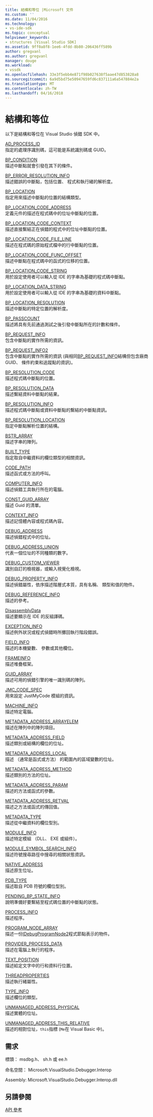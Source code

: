 ```yaml
---
title: 結構和等位 |Microsoft 文件
ms.custom: ''
ms.date: 11/04/2016
ms.technology:
- vs-ide-sdk
ms.topic: conceptual
helpviewer_keywords:
- structures [Visual Studio SDK]
ms.assetid: 9ff0a8f8-1ee6-4fdd-8b80-206436ff589b
author: gregvanl
ms.author: gregvanl
manager: douge
ms.workload:
- vssdk
ms.openlocfilehash: 33e3f5ebb4e871f98b027638f5aae47d853828a8
ms.sourcegitcommit: 6a9d5bd75e50947659fd6c837111a6a547884e2a
ms.translationtype: MT
ms.contentlocale: zh-TW
ms.lasthandoff: 04/16/2018
---
```

# <a name="structures-and-unions"></a>結構和等位
以下是結構和等位在 Visual Studio 偵錯 SDK 中。  
  
 [AD_PROCESS_ID](../../../extensibility/debugger/reference/ad-process-id.md)  
 指定的處理序識別碼，這可能是系統識別碼或 GUID。  
  
 [BP_CONDITION](../../../extensibility/debugger/reference/bp-condition.md)  
 描述中斷點就會引發在其下的條件。  
  
 [BP_ERROR_RESOLUTION_INFO](../../../extensibility/debugger/reference/bp-error-resolution-info.md)  
 描述錯誤的中斷點，包括位置、 程式和執行緒的解析度。  
  
 [BP_LOCATION](../../../extensibility/debugger/reference/bp-location.md)  
 指定用來描述中斷點的位置的結構類型。  
  
 [BP_LOCATION_CODE_ADDRESS](../../../extensibility/debugger/reference/bp-location-code-address.md)  
 定義元件的描述在程式碼中的位址中斷點的位置。  
  
 [BP_LOCATION_CODE_CONTEXT](../../../extensibility/debugger/reference/bp-location-code-context.md)  
 描述直接繫結正在偵錯的程式中的位址中斷點的位置。  
  
 [BP_LOCATION_CODE_FILE_LINE](../../../extensibility/debugger/reference/bp-location-code-file-line.md)  
 描述在程式碼的原始程式檔中的行中斷點的位置。  
  
 [BP_LOCATION_CODE_FUNC_OFFSET](../../../extensibility/debugger/reference/bp-location-code-func-offset.md)  
 描述中斷點在程式碼中的函式的位移的位置。  
  
 [BP_LOCATION_CODE_STRING](../../../extensibility/debugger/reference/bp-location-code-string.md)  
 用於設定使用者可以輸入從 IDE 的字串為基礎的程式碼中斷點。  
  
 [BP_LOCATION_DATA_STRING](../../../extensibility/debugger/reference/bp-location-data-string.md)  
 用於設定使用者可以輸入從 IDE 的字串為基礎的資料中斷點。  
  
 [BP_LOCATION_RESOLUTION](../../../extensibility/debugger/reference/bp-location-resolution.md)  
 描述中斷點的特定位置的解析度。  
  
 [BP_PASSCOUNT](../../../extensibility/debugger/reference/bp-passcount.md)  
 描述將具有先前通過測試之後引發中斷點所在的計數和條件。  
  
 [BP_REQUEST_INFO](../../../extensibility/debugger/reference/bp-request-info.md)  
 包含中斷點的實作所需的資訊。  
  
 [BP_REQUEST_INFO2](../../../extensibility/debugger/reference/bp-request-info2.md)  
 包含中斷點的實作所需的資訊 (與相同[BP_REQUEST_INFO](../../../extensibility/debugger/reference/bp-request-info.md)結構但包含廠商 GUID、 條件約束和追蹤點的資訊)。  
  
 [BP_RESOLUTION_CODE](../../../extensibility/debugger/reference/bp-resolution-code.md)  
 描述程式碼中斷點的位置。  
  
 [BP_RESOLUTION_DATA](../../../extensibility/debugger/reference/bp-resolution-data.md)  
 描述繫結資料中斷點的結果。  
  
 [BP_RESOLUTION_INFO](../../../extensibility/debugger/reference/bp-resolution-info.md)  
 描述程式碼中斷點或資料中斷點的繫結的中斷點資訊。  
  
 [BP_RESOLUTION_LOCATION](../../../extensibility/debugger/reference/bp-resolution-location.md)  
 指定中斷點解析位置的結構。  
  
 [BSTR_ARRAY](../../../extensibility/debugger/reference/bstr-array.md)  
 描述字串的陣列。  
  
 [BUILT_TYPE](../../../extensibility/debugger/reference/built-type.md)  
 指定取自中繼資料的欄位類型的相關資訊。  
  
 [CODE_PATH](../../../extensibility/debugger/reference/code-path.md)  
 描述函式或方法的呼叫。  
  
 [COMPUTER_INFO](../../../extensibility/debugger/reference/computer-info.md)  
 描述偵錯工具執行所在的電腦。  
  
 [CONST_GUID_ARRAY](../../../extensibility/debugger/reference/const-guid-array.md)  
 描述 Guid 的清單。  
  
 [CONTEXT_INFO](../../../extensibility/debugger/reference/context-info.md)  
 描述記憶體內容或程式碼內容。  
  
 [DEBUG_ADDRESS](../../../extensibility/debugger/reference/debug-address.md)  
 描述偵錯程式中的位址。  
  
 [DEBUG_ADDRESS_UNION](../../../extensibility/debugger/reference/debug-address-union.md)  
 代表一個位址的不同種類的數字。  
  
 [DEBUG_CUSTOM_VIEWER](../../../extensibility/debugger/reference/debug-custom-viewer.md)  
 識別自訂的檢視器，或輸入視覺化檢視。  
  
 [DEBUG_PROPERTY_INFO](../../../extensibility/debugger/reference/debug-property-info.md)  
 描述偵錯屬性，依序描述階層式本質，具有名稱、 類型和值的物件。  
  
 [DEBUG_REFERENCE_INFO](../../../extensibility/debugger/reference/debug-reference-info.md)  
 描述的參考。  
  
 [DisassemblyData](../../../extensibility/debugger/reference/disassemblydata.md)  
 描述要顯示在 IDE 的反組譯碼。  
  
 [EXCEPTION_INFO](../../../extensibility/debugger/reference/exception-info.md)  
 描述例外狀況或程式偵錯時所擲回執行階段錯誤。  
  
 [FIELD_INFO](../../../extensibility/debugger/reference/field-info.md)  
 描述的本機變數、 參數或其他欄位。  
  
 [FRAMEINFO](../../../extensibility/debugger/reference/frameinfo.md)  
 描述堆疊框架。  
  
 [GUID_ARRAY](../../../extensibility/debugger/reference/guid-array.md)  
 描述可用的偵錯引擎的唯一識別碼的陣列。  
  
 [JMC_CODE_SPEC](../../../extensibility/debugger/reference/jmc-code-spec.md)  
 用來設定 JustMyCode 模組的資訊。  
  
 [MACHINE_INFO](../../../extensibility/debugger/reference/machine-info.md)  
 描述特定電腦。  
  
 [METADATA_ADDRESS_ARRAYELEM](../../../extensibility/debugger/reference/metadata-address-arrayelem.md)  
 描述在陣列中的陣列項目。  
  
 [METADATA_ADDRESS_FIELD](../../../extensibility/debugger/reference/metadata-address-field.md)  
 描述類別或結構的欄位的位址。  
  
 [METADATA_ADDRESS_LOCAL](../../../extensibility/debugger/reference/metadata-address-local.md)  
 描述 （通常是函式或方法） 的範圍內的區域變數的位址。  
  
 [METADATA_ADDRESS_METHOD](../../../extensibility/debugger/reference/metadata-address-method.md)  
 描述類別的方法的位址。  
  
 [METADATA_ADDRESS_PARAM](../../../extensibility/debugger/reference/metadata-address-param.md)  
 描述的方法或函式的參數。  
  
 [METADATA_ADDRESS_RETVAL](../../../extensibility/debugger/reference/metadata-address-retval.md)  
 描述之方法或函式的傳回值。  
  
 [METADATA_TYPE](../../../extensibility/debugger/reference/metadata-type.md)  
 描述從中繼資料的欄位型別。  
  
 [MODULE_INFO](../../../extensibility/debugger/reference/module-info.md)  
 描述特定模組 （DLL、 EXE 或組件）。  
  
 [MODULE_SYMBOL_SEARCH_INFO](../../../extensibility/debugger/reference/module-symbol-search-info.md)  
 描述符號搜尋路徑中搜尋的相關狀態資訊。  
  
 [NATIVE_ADDRESS](../../../extensibility/debugger/reference/native-address.md)  
 描述原生位址。  
  
 [PDB_TYPE](../../../extensibility/debugger/reference/pdb-type.md)  
 描述取自 PDB 符號的欄位型別。  
  
 [PENDING_BP_STATE_INFO](../../../extensibility/debugger/reference/pending-bp-state-info.md)  
 說明準備好要繫結至程式碼位置的中斷點的狀態。  
  
 [PROCESS_INFO](../../../extensibility/debugger/reference/process-info.md)  
 描述程序。  
  
 [PROGRAM_NODE_ARRAY](../../../extensibility/debugger/reference/program-node-array.md)  
 描述一份[IDebugProgramNode2](../../../extensibility/debugger/reference/idebugprogramnode2.md)程式節點表示的物件。  
  
 [PROVIDER_PROCESS_DATA](../../../extensibility/debugger/reference/provider-process-data.md)  
 描述在電腦上執行的程序。  
  
 [TEXT_POSITION](../../../extensibility/debugger/reference/text-position.md)  
 描述給定文字中的行和資料行位置。  
  
 [THREADPROPERTIES](../../../extensibility/debugger/reference/threadproperties.md)  
 描述執行緒屬性。  
  
 [TYPE_INFO](../../../extensibility/debugger/reference/type-info.md)  
 描述欄位的類型。  
  
 [UNMANAGED_ADDRESS_PHYSICAL](../../../extensibility/debugger/reference/unmanaged-address-physical.md)  
 描述實體的位址。  
  
 [UNMANAGED_ADDRESS_THIS_RELATIVE](../../../extensibility/debugger/reference/unmanaged-address-this-relative.md)  
 描述的相對位址，`this`指標 (`Me`在 Visual Basic 中)。  
  
## <a name="requirements"></a>需求  
 標頭： msdbg.h、 sh.h 或 ee.h  
  
 命名空間： Microsoft.VisualStudio.Debugger.Interop  
  
 Assembly: Microsoft.VisualStudio.Debugger.Interop.dll  
  
## <a name="see-also"></a>另請參閱  
 [API 參考](../../../extensibility/debugger/reference/api-reference-visual-studio-debugging.md)